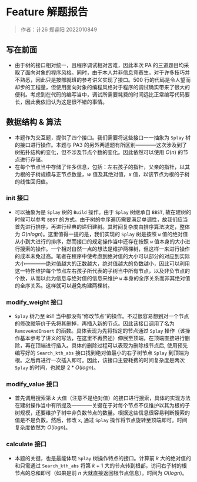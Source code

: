# Feature 解题报告
> 作者：计26 郑睿阳 2022010849

## 写在前面
* 由于树的接口相对统一，且程序调试相对苦难，因此本次 PA 的三道题目均采取了面向对象的程序风格。同时，由于本人并非信息竞赛生，对于许多技巧并不熟悉，因此只是按部就班的参考讲义实现了接口。500 行的代码是令人望而却步的工程量，但使用面向对象的编程风格对于程序的调试确实带来了很大的便利。考虑到在代码的编写当中，调试所需要耗费的时间远比正常编写代码要长，因此我依旧认为这是很不错的事情。

## 数据结构 & 算法
* 本题作为交互题，提供了四个接口。我们需要将这些接口一一抽象为 `Splay` 树的接口进行操作。本题与 PA3 的另外两道题有所区别————这次涉及到了树拓扑结构的变化，但不涉及节点个数的变化。因此依然可以使用 $O(n)$ 的节点进行存储。
* 在每个节点当中存储了许多信息，包括：左右孩子的指针，父亲的指针，以其为根的子树规模与正节点数量，$w$ 值及其绝对值，$x$ 值，以该节点为根的子树的线性回归值。

### init 接口
* 可以抽象为是 `Splay` 树的 `Build` 操作。由于 `Splay` 树继承自 `BBST`, 故在建树的时候可以参考 `BBST` 的方式。由于树的中序遍历需要满足单调性，故我们应当首先进行排序，再进行经典的递归建树。其时间复杂度由排序算法决定，整体为 $O(nlogn)$。这里值得一提的是，我们实现的 `Splay` 树是按照 `w` 值的绝对值从小到大进行的排序，然而接口的规定操作当中还存在按照 `w` 值本身的大小进行搜索的操作。一个相对自然一点的想法是维护两棵树，但这样一来进行操作的成本未免过高。笔者在程序中使考虑到绝对值的大小可以部分的对应到实际大小————绝对值越大的正数越大，绝对值越大的负数越小，因此可以利用这一特性维护每个节点左右孩子所代表的子树当中所有节点，以及非负节点的个数，从而以此为信息与绝对值的信息来维护 `w` 本身的全序关系而非其绝对值的全序关系。这样就可以避免构建两棵树。

### modify_weight 接口
* `Splay` 树乃至 `BST` 当中都没有“修改节点”的操作。不过很容易想到对一个节点的修改就等价于先将其删掉，再插入新的节点。因此该接口调用了名为 `RemoveAndInsert` 的函数。具体表现为先将指定的节点通过 `Splay` 操作（该操作基本参考了讲义的写法，在这里不再赘述）伸展至顶端，在顶端直接进行删除，再在顶端进行插入。具体的删除过程可以表现为删除根节点后, 使用预先编写好的 `Search_kth_abs` 接口找到绝对值最小的右子树节点 `Splay` 到顶端为根。之后再进行一次插入即可。因此，该接口主要耗费的时间复杂度是两次 `Splay` 的时间，也就是 $2*O(logn)$。

### modify_value 接口
* 首先调用搜索第 $k$ 大值（注意不是绝对值）的接口进行搜索，具体的实现方法在建树操作当中有所提及————关键在于对每个节点不仅维护以其为根的子树规模，还要维护子树中非负数节点的数量。根据这些信息很容易判断搜索的值是不是负数。然后，修改 `x`, 通过 `Splay` 操作将节点旋转至顶端即可。时间复杂度依然为 $O(logn)$。

### calculate 接口
* 本题的关键，也是最能体现 `Splay` 树操作特点的接口。计算前 $k$ 大的绝对值的和只需通过 `Search_kth_abs` 将第 $k+1$ 大的节点转到根部，访问右子树的根节点的总和即可（如果是前 $n$ 大就直接返回根节点信息）。时间为 $O(logn)$。